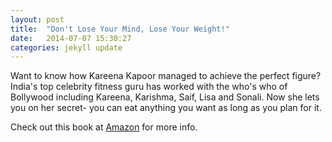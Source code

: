 ```yaml
---
layout: post
title:  "Don't Lose Your Mind, Lose Your Weight!"
date:   2014-07-07 15:30:27
categories: jekyll update
---
```


Want to know how Kareena Kapoor managed to achieve the perfect figure? India's top celebrity fitness guru has worked with the who's who of Bollywood including Kareena, Karishma, Saif, Lisa and Sonali. Now she lets you on her secret- you can eat anything you want as long as you plan for it.

Check out this book at [Amazon][amazon-url] for more info.

[amazon-url]: http://www.amazon.com/Dont-Lose-Your-Mind-Weight/dp/8184001053
